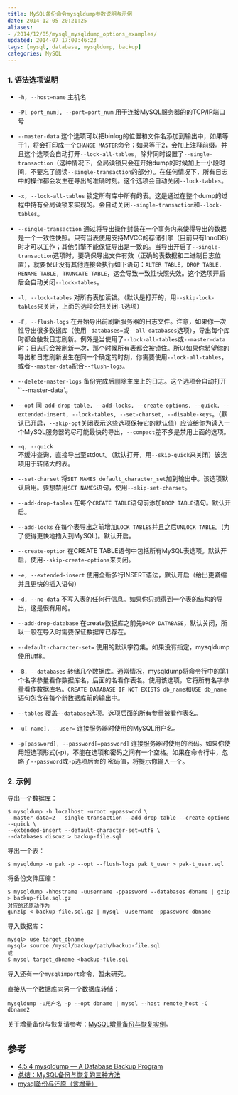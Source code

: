 ```yaml
---
title: MySQL备份命令mysqldump参数说明与示例
date: 2014-12-05 20:21:25
aliases:
- /2014/12/05/mysql_mysqldump_options_examples/
updated: 2014-07 17:00:46:23
tags: [mysql, database, mysqldump, backup]
categories: MySQL
---
```


### 1. 语法选项说明 ###
- `-h, --host=name`
主机名
- `-P[ port_num], --port=port_num`
用于连接MySQL服务器的的TCP/IP端口号

- `--master-data`
这个选项可以把binlog的位置和文件名添加到输出中，如果等于1，将会打印成一个`CHANGE MASTER`命令；如果等于2，会加上注释前缀。并且这个选项会自动打开`--lock-all-tables`，除非同时设置了`--single-transaction`（这种情况下，全局读锁只会在开始dump的时候加上一小段时间，不要忘了阅读`--single-transaction`的部分）。在任何情况下，所有日志中的操作都会发生在导出的准确时刻。这个选项会自动关闭`--lock-tables`。 

- `-x, --lock-all-tables`
锁定所有库中所有的表。这是通过在整个dump的过程中持有全局读锁来实现的。会自动关闭`--single-transaction`和`--lock-tables`。

- `--single-transaction`
通过将导出操作封装在一个事务内来使得导出的数据是一个一致性快照。只有当表使用支持MVCC的存储引擎（目前只有InnoDB）时才可以工作；其他引擎不能保证导出是一致的。当导出开启了`--single-transaction`选项时，要确保导出文件有效（正确的表数据和二进制日志位置），就要保证没有其他连接会执行如下语句：`ALTER TABLE, DROP TABLE, RENAME TABLE, TRUNCATE TABLE`，这会导致一致性快照失效。这个选项开启后会自动关闭`--lock-tables`。 

- `-l, --lock-tables`
对所有表加读锁。（默认是打开的，用`--skip-lock-tables`来关闭，上面的选项会把关闭`-l`选项）

- `-F, --flush-logs`
在开始导出前刷新服务器的日志文件。注意，如果你一次性导出很多数据库（使用 `-databases=`或`--all-databases`选项），导出每个库时都会触发日志刷新。例外是当使用了`--lock-all-tables`或`--master-data`时：日志只会被刷新一次，那个时候所有表都会被锁住。所以如果你希望你的导出和日志刷新发生在同一个确定的时刻，你需要使用`--lock-all-tables`，或者`--master-data`配合`--flush-logs`。

<!-- more -->

- `--delete-master-logs`
备份完成后删除主库上的日志。这个选项会自动打开``--master-data`。

- `--opt`
同`-add-drop-table, --add-locks, --create-options, --quick, --extended-insert, --lock-tables, --set-charset, --disable-keys`。（默认已开启，`--skip-opt`关闭表示这些选项保持它的默认值）应该给你为读入一个MySQL服务器的尽可能最快的导出，`--compact`差不多是禁用上面的选项。
- `-q, --quick`  
不缓冲查询，直接导出至stdout。（默认打开，用`--skip-quick`来关闭）该选项用于转储大的表。
- `--set-charset`
将`SET NAMES default_character_set`加到输出中。该选项默认启用。要想禁用`SET NAMES`语句，使用`--skip-set-charset`。
- `--add-drop-tables`
在每个`CREATE TABLE`语句前添加`DROP TABLE`语句。默认开启。
- `--add-locks`
在每个表导出之前增加`LOCK TABLES`并且之后`UNLOCK TABLE`。(为了使得更快地插入到MySQL)。默认开启。
- `--create-option`
在CREATE TABLE语句中包括所有MySQL表选项。默认开启，使用`--skip-create-options`来关闭。
- `-e, --extended-insert`
使用全新多行INSERT语法，默认开启（给出更紧缩并且更快的插入语句）  

- `-d, --no-data`
不写入表的任何行信息。如果你只想得到一个表的结构的导出，这是很有用的。

- `--add-drop-database`
在create数据库之前先`DROP DATABASE`，默认关闭，所以一般在导入时需要保证数据库已存在。

- `--default-character-set=`
使用的默认字符集。如果没有指定，mysqldump使用utf8。

- `-B, --databases`
转储几个数据库。通常情况，mysqldump将命令行中的第1个名字参量看作数据库名，后面的名看作表名。使用该选项，它将所有名字参量看作数据库名。`CREATE DATABASE IF NOT EXISTS db_name`和`USE db_name`语句包含在每个新数据库前的输出中。

- `--tables`
覆盖`--database`选项。选项后面的所有参量被看作表名。

- `-u[ name], --user=`
连接服务器时使用的MySQL用户名。
- `-p[password], --password[=password]`
连接服务器时使用的密码。如果你使用短选项形式(-p)，不能在选项和密码之间有一个空格。如果在命令行中，忽略了`--password`或`-p`选项后面的 密码值，将提示你输入一个。

### 2. 示例 ###

导出一个数据库：
```
$ mysqldump -h localhost -uroot -ppassword \
--master-data=2 --single-transaction --add-drop-table --create-options --quick \
--extended-insert --default-character-set=utf8 \
--databases discuz > backup-file.sql
```

导出一个表：
```
$ mysqldump -u pak -p --opt --flush-logs pak t_user > pak-t_user.sql
```

将备份文件压缩：
```
$ mysqldump -hhostname -uusername -ppassword --databases dbname | gzip > backup-file.sql.gz
对应的还原动作为
gunzip < backup-file.sql.gz | mysql -uusername -ppassword dbname
```

导入数据库：
```
mysql> use target_dbname
mysql> source /mysql/backup/path/backup-file.sql
或
$ mysql target_dbname <backup-file.sql
```
导入还有一个`mysqlimport`命令，暂未研究。

直接从一个数据库向另一个数据库转储：

    mysqldump -u用户名 -p --opt dbname | mysql --host remote_host -C dbname2


关于增量备份与恢复请参考：[MySQL增量备份与恢复实例](http://xgknight.com/2014/12/05/mysql_incremental_backup_example/)。

## 参考 ##
- [4.5.4 mysqldump — A Database Backup Program](http://dev.mysql.com/doc/refman/5.5/en/mysqldump.html)
- [总结：MySQL备份与恢复的三种方法](http://laoguang.blog.51cto.com/6013350/1078820)
- [mysql备份与还原（含增量）](http://www.cnblogs.com/Cherie/p/3309456.html)

